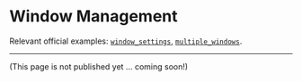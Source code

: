 # Window Management

Relevant official examples:
[`window_settings`](https://github.com/bevyengine/bevy/blob/latest/examples/window/window_settings.rs),
[`multiple_windows`](https://github.com/bevyengine/bevy/blob/latest/examples/window/multiple_windows.rs).

---

(This page is not published yet ... coming soon!)
